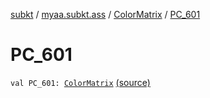 [subkt](../../index.md) / [myaa.subkt.ass](../index.md) / [ColorMatrix](index.md) / [PC_601](./-p-c_601.md)

# PC_601

`val PC_601: `[`ColorMatrix`](index.md) [(source)](https://github.com/Myaamori/SubKt/blob/0.1.19/src/main/kotlin/myaa/subkt/ass/parser.kt#L722)